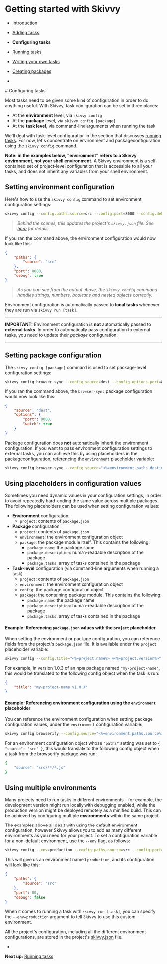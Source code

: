 # Getting started with Skivvy

- [Introduction](00-introduction.md)
- [Adding tasks](01-adding-tasks.md)
- **Configuring tasks**
- [Running tasks](03-running-tasks.md)
- [Writing your own tasks](04-writing-tasks.md)
- [Creating packages](05-creating-packages.md)

-

# Configuring tasks

Most tasks need to be given some kind of configuration in order to do anything useful. With Skivvy, task configuration can be set in three places:

- At the **environment** level, via `skivvy config`
- At the **package** level, via `skivvy config [package]`
- At the **task level**, via command-line arguments when running the task

We'll deal with task-level configuration in the section that discusses [running tasks](03-running-tasks.md#passing-additional-configuration-via-command-line-arguments). For now, let's concentrate on environment and packageconfiguration using the `skivvy config` command.

**Note: in the examples below, "environment" refers to a Skivvy environment, not your shell environment.** A Skivvy environment is a self-contained set of project-level configuration that is accessible to all your tasks, and does not inherit any variables from your shell environment.


## Setting environment configuration

Here's how to use the `skivvy config` command to set environment configuration settings:

```bash
skivvy config --config.paths.source=src --config.port=8000 --config.debug=true
```
> _Behind the scenes, this updates the project's `skivvy.json` file. See [here](../the-skivvy-json-file.md) for details._

If you ran the command above, the environment configuration would now look like this:

```json
{
	"paths": {
		"source": "src"
	},
	"port": 8000,
	"debug": true
}
```

> _As you can see from the output above, the `skivvy config` command handles strings, numbers, booleans and nested objects correctly._

Environment configuration is automatically passed to **local tasks** whenever they are run via `skivvy run [task]`.

---

**IMPORTANT:** Environment configuration is **not** automatically passed to **external tasks**. In order to automatically pass configuration to external tasks, you need to update their _package_ configuration.

---

## Setting package configuration

The `skivvy config [package]` command is used to set package-level configuration settings:

```bash
skivvy config browser-sync --config.source=dest --config.options.port=8000 --config.options.watch=true
```

If you ran the command above, the `browser-sync` package configuration would now look like this:

```json
{
	"source": "dest",
	"options": {
		"port": 8000,
		"watch": true
	}
}
```

Package configuration does **not** automatically inherit the environment configuration. If you want to pass environment configuration settings to external tasks, you can achieve this by using placeholders in the packageconfiguration, referencing the `environment` placeholder variable:

```bash
skivvy config browser-sync --config.source="<%=environment.paths.destination%>" --config.options.port="<%=environment.port%>" --config.options.watch="<%=environment.debug%>"
```

## Using placeholders in configuration values

Sometimes you need dynamic values in your configuration settings, in order to avoid repeatedly hard-coding the same value across multiple packages. The following placeholders can be used when setting configuration values:

- **Environment** configuration:
	- `project`: contents of `package.json`
- **Package** configuration
	- `project`: contents of `package.json`
	- `environment`: the environment configuration object
	- `package`: the package module itself. This contains the following:
		-  `package.name`: the package name
		-  `package.description`: human-readable description of the package
		-  `package.tasks`: array of tasks contained in the package
- **Task-level** configuration (via command-line arguments when running a task)
	- `project`: contents of `package.json`
	- `environment`: the environment configuration object
	- `config`: the package configuration object
	- `package`: the containing package module. This contains the following:
		-  `package.name`: the package name
		-  `package.description`: human-readable description of the package
		-  `package.tasks`: array of tasks contained in the package


#### Example: Referencing `package.json` values with the `project` placeholder

When setting the environment or package configuration, you can reference fields from the project's `package.json` file. It is available under the `project` placeholder variable:

```bash
skivvy config --config.title="<%=project.name%> v<%=project.version%>"
```

For example, in version 1.0.3 of an npm package named `"my-project-name"`, this would be translated to the following config object when the task is run:

```json
{
	"title": "my-project-name v1.0.3"
}
```

#### Example: Referencing environment configuration using the `environment` placeholder

You can reference the environment configuration when setting package configuration values, under the `environment` configuration variable:

```bash
skivvy config browserify --config.source="<%=environment.paths.source%>/**/*.js"
```

For an environment configuration object whose `"paths"` setting was set to `{ "source": "src" }`, this would translate to the following config object when a task from the browserify package was run:

```bash
{
	"source": "src/**/*.js"
}
```


## Using multiple environments

Many projects need to run tasks in different environments – for example, the development version might run locally with debugging enabled, while the production version might be deployed remotely as a minified build. This can be achieved by configuring multiple **environments** within the same project.

The examples above all dealt with using the default environment configuration, however Skivvy allows you to add as many different environments as you need for your project. To set a configuration variable for a non-default environment, use the `--env` flag, as follows:


```bash
skivvy config --env=production --config.paths.source=src --config.port=80 --config.debug=false
```

This will give us an environment named `production`, and its configuration will look like this:


```json
{
	"paths": {
		"source": "src"
	},
	"port": 80,
	"debug": false
}
```

When it comes to running a task with `skivvy run [task]`, you can specify the `--env=production` argument to tell Skivvy to use this custom environment.

All the project's configuration, including all the different environment configurations, are stored in the project's [skivvy.json](../the-skivvy-json-file.md) file.

-

**Next up:** [Running tasks](03-running-tasks.md)
